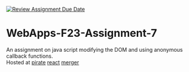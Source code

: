 [![Review Assignment Due Date](https://classroom.github.com/assets/deadline-readme-button-24ddc0f5d75046c5622901739e7c5dd533143b0c8e959d652212380cedb1ea36.svg)](https://classroom.github.com/a/Kv-XePEp)
# WebApps-F23-Assignment-7
An assignment on java script modifying the DOM and using anonymous callback functions.
<br>
Hosted at [pirate](https://44-563-webapps-f23.github.io/44563-webapps-f23-assignment7-sunnithreddykondam/pirate.html)
[react](https://44-563-webapps-f23.github.io/44563-webapps-f23-assignment7-sunnithreddykondam/react.html)
[merger](https://44-563-webapps-f23.github.io/44563-webapps-f23-assignment7-sunnithreddykondam/merger.html)
